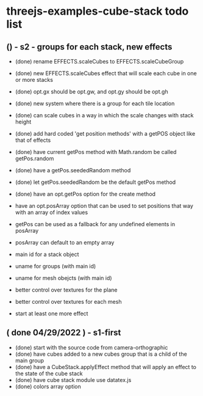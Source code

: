 # threejs-examples-cube-stack todo list

## () - s2 - groups for each stack, new effects
* (done) rename EFFECTS.scaleCubes to EFFECTS.scaleCubeGroup
* (done) new EFFECTS.scaleCubes effect that will scale each cube in one or more stacks
* (done) opt.gx should be opt.gw, and opt.gy should be opt.gh
* (done) new system where there is a group for each tile location
* (done) can scale cubes in a way in which the scale changes with stack height
* (done) add hard coded 'get position methods' with a getPOS object like that of effects
* (done) have current getPos method with Math.random be called getPos.random
* (done) have a getPos.seededRandom method
* (done) let getPos.seededRandom be the default getPos method
* (done) have an opt.getPos option for the create method

* have an opt.posArray option that can be used to set positions that way with an array of index values
* getPos can be used as a fallback for any undefined elements in posArray
* posArray can default to an empty array

* main id for a stack object
* uname for groups (with main id)
* uname for mesh obejcts (with main id)

* better control over textures for the plane
* better control over textures for each mesh


* start at least one more effect

## ( done 04/29/2022 ) - s1-first
* (done) start with the source code from camera-orthographic
* (done) have cubes added to a new cubes group that is a child of the main group
* (done) have a CubeStack.applyEffect method that will apply an effect to the state of the cube stack
* (done) have cube stack module use datatex.js
* (done) colors array option

